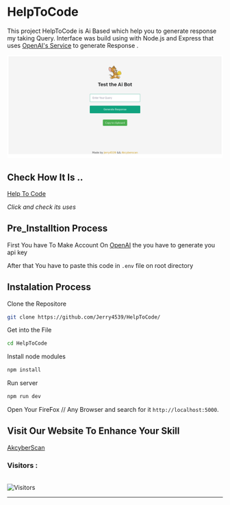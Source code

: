 # HelpToCode

This project HelpToCode is Ai Based which help you to generate response my taking Query. Interface was build using with Node.js and Express that uses [OpenAI's Service](https://beta.openai.com/docs/guides/) to generate Response . 

 <a href="https://tender-foal-headscarf.cyclic.app/"></a>

<img src="public/screen.png" width="100%" height="50%">

## Check How It Is ..

[Help To Code](https://tender-foal-headscarf.cyclic.app/)

<i>Click and check its uses</i>

## Pre_Installtion Process

First You have To Make Account On [OpenAI](https://beta.openai.com/) the you have to generate you api key

After that You have to paste this code in `.env` file on root directory


## Instalation Process

Clone the Repositore

```bash
git clone https://github.com/Jerry4539/HelpToCode/
```

Get into the File

```bash
cd HelpToCode
```
Install node modules

```bash
npm install
```

Run server

```bash
npm run dev
```

Open Your FireFox // Any Browser and search for it `http://localhost:5000`. 

## Visit Our Website To Enhance Your Skill

[AkcyberScan](https://jerry4539.online)


<h3>Visitors :</h3>
<br>
<img src="https://profile-counter.glitch.me/HelpToCode/count.svg" alt="Visitors">
<hr>
<br>




